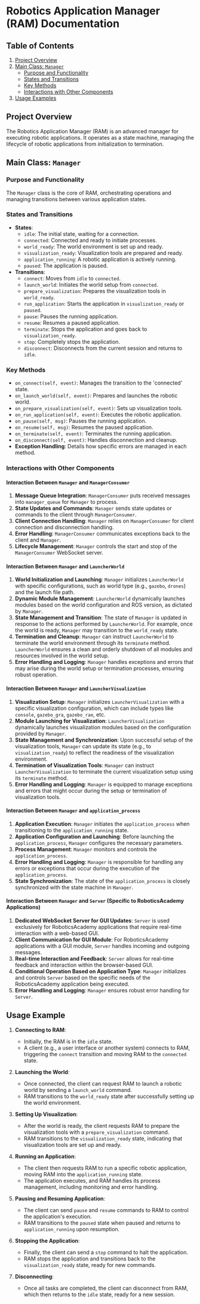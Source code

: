 # Robotics Application Manager (RAM) Documentation

## Table of Contents

1. [Project Overview](#project-overview)
2. [Main Class: `Manager`](#main-class-manager)
   - [Purpose and Functionality](#purpose-and-functionality)
   - [States and Transitions](#states-and-transitions)
   - [Key Methods](#key-methods)
   - [Interactions with Other Components](#interactions-with-other-components)
3. [Usage Examples](#usage-examples)

## Project Overview

The Robotics Application Manager (RAM) is an advanced manager for executing robotic applications. It operates as a state machine, managing the lifecycle of robotic applications from initialization to termination.

## Main Class: `Manager`

### Purpose and Functionality

The `Manager` class is the core of RAM, orchestrating operations and managing transitions between various application states.

### States and Transitions

- **States**:
  - `idle`: The initial state, waiting for a connection.
  - `connected`: Connected and ready to initiate processes.
  - `world_ready`: The world environment is set up and ready.
  - `visualization_ready`: Visualization tools are prepared and ready.
  - `application_running`: A robotic application is actively running.
  - `paused`: The application is paused.
- **Transitions**:
  - `connect`: Moves from `idle` to `connected`.
  - `launch_world`: Initiates the world setup from `connected`.
  - `prepare_visualization`: Prepares the visualization tools in `world_ready`.
  - `run_application`: Starts the application in `visualization_ready` or `paused`.
  - `pause`: Pauses the running application.
  - `resume`: Resumes a paused application.
  - `terminate`: Stops the application and goes back to `visualization_ready`.
  - `stop`: Completely stops the application.
  - `disconnect`: Disconnects from the current session and returns to `idle`.

### Key Methods

- `on_connect(self, event)`: Manages the transition to the 'connected' state.
- `on_launch_world(self, event)`: Prepares and launches the robotic world.
- `on_prepare_visualization(self, event)`: Sets up visualization tools.
- `on_run_application(self, event)`: Executes the robotic application.
- `on_pause(self, msg)`: Pauses the running application.
- `on_resume(self, msg)`: Resumes the paused application.
- `on_terminate(self, event)`: Terminates the running application.
- `on_disconnect(self, event)`: Handles disconnection and cleanup.
- **Exception Handling**: Details how specific errors are managed in each method.

### Interactions with Other Components

#### Interaction Between `Manager` and `ManagerConsumer`

1. **Message Queue Integration**: `ManagerConsumer` puts received messages into `manager_queue` for `Manager` to process.
2. **State Updates and Commands**: `Manager` sends state updates or commands to the client through `ManagerConsumer`.
3. **Client Connection Handling**: `Manager` relies on `ManagerConsumer` for client connection and disconnection handling.
4. **Error Handling**: `ManagerConsumer` communicates exceptions back to the client and `Manager`.
5. **Lifecycle Management**: `Manager` controls the start and stop of the `ManagerConsumer` WebSocket server.

#### Interaction Between `Manager` and `LauncherWorld`

1. **World Initialization and Launching**: `Manager` initializes `LauncherWorld` with specific configurations, such as world type (e.g., `gazebo`, `drones`) and the launch file path.
2. **Dynamic Module Management**: `LauncherWorld` dynamically launches modules based on the world configuration and ROS version, as dictated by `Manager`.
3. **State Management and Transition**: The state of `Manager` is updated in response to the actions performed by `LauncherWorld`. For example, once the world is ready, `Manager` may transition to the `world_ready` state.
4. **Termination and Cleanup**: `Manager` can instruct `LauncherWorld` to terminate the world environment through its `terminate` method. `LauncherWorld` ensures a clean and orderly shutdown of all modules and resources involved in the world setup.
5. **Error Handling and Logging**: `Manager` handles exceptions and errors that may arise during the world setup or termination processes, ensuring robust operation.

#### Interaction Between `Manager` and `LauncherVisualization`

1. **Visualization Setup**: `Manager` initializes `LauncherVisualization` with a specific visualization configuration, which can include types like `console`, `gazebo_gra`, `gazebo_rae`, etc.
2. **Module Launching for Visualization**: `LauncherVisualization` dynamically launches visualization modules based on the configuration provided by `Manager`.
3. **State Management and Synchronization**: Upon successful setup of the visualization tools, `Manager` can update its state (e.g., to `visualization_ready`) to reflect the readiness of the visualization environment.
4. **Termination of Visualization Tools**: `Manager` can instruct `LauncherVisualization` to terminate the current visualization setup using its `terminate` method.
5. **Error Handling and Logging**: `Manager` is equipped to manage exceptions and errors that might occur during the setup or termination of visualization tools.

#### Interaction Between `Manager` and `application_process`

1. **Application Execution**: `Manager` initiates the `application_process` when transitioning to the `application_running` state.
2. **Application Configuration and Launching**: Before launching the `application_process`, `Manager` configures the necessary parameters.
3. **Process Management**: `Manager` monitors and controls the `application_process`.
4. **Error Handling and Logging**: `Manager` is responsible for handling any errors or exceptions that occur during the execution of the `application_process`.
5. **State Synchronization**: The state of the `application_process` is closely synchronized with the state machine in `Manager`.

#### Interaction Between `Manager` and `Server` (Specific to RoboticsAcademy Applications)

1. **Dedicated WebSocket Server for GUI Updates**: `Server` is used exclusively for RoboticsAcademy applications that require real-time interaction with a web-based GUI.
2. **Client Communication for GUI Module**: For RoboticsAcademy applications with a GUI module, `Server` handles incoming and outgoing messages.
3. **Real-time Interaction and Feedback**: `Server` allows for real-time feedback and interaction within the browser-based GUI.
4. **Conditional Operation Based on Application Type**: `Manager` initializes and controls `Server` based on the specific needs of the RoboticsAcademy application being executed.
5. **Error Handling and Logging**: `Manager` ensures robust error handling for `Server`.

## Usage Example

1. **Connecting to RAM**:

   - Initially, the RAM is in the `idle` state.
   - A client (e.g., a user interface or another system) connects to RAM, triggering the `connect` transition and moving RAM to the `connected` state.

2. **Launching the World**:

   - Once connected, the client can request RAM to launch a robotic world by sending a `launch_world` command.
   - RAM transitions to the `world_ready` state after successfully setting up the world environment.

3. **Setting Up Visualization**:

   - After the world is ready, the client requests RAM to prepare the visualization tools with a `prepare_visualization` command.
   - RAM transitions to the `visualization_ready` state, indicating that visualization tools are set up and ready.

4. **Running an Application**:

   - The client then requests RAM to run a specific robotic application, moving RAM into the `application_running` state.
   - The application executes, and RAM handles its process management, including monitoring and error handling.

5. **Pausing and Resuming Application**:

   - The client can send `pause` and `resume` commands to RAM to control the application's execution.
   - RAM transitions to the `paused` state when paused and returns to `application_running` upon resumption.

6. **Stopping the Application**:

   - Finally, the client can send a `stop` command to halt the application.
   - RAM stops the application and transitions back to the `visualization_ready` state, ready for new commands.

7. **Disconnecting**:
   - Once all tasks are completed, the client can disconnect from RAM, which then returns to the `idle` state, ready for a new session.
